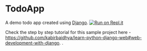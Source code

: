 TodoApp
=======
A demo todo app created using [Django](https://www.djangoproject.com/). [![Run on Repl.it](https://repl.it/badge/github/kabirbaidhya/django-todoapp)](https://repl.it/github/kabirbaidhya/django-todoapp)

Check the step by step tutorial for this sample project here - https://github.com/kabirbaidhya/learn-python-django-web#web-development-with-django.
.
